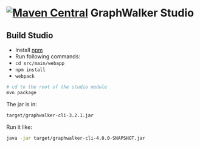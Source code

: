 [![Maven Central](https://maven-badges.herokuapp.com/maven-central/org.graphwalker/graphwalker-studio/badge.svg)](https://maven-badges.herokuapp.com/maven-central/org.graphwalker/graphwalker-studio)
GraphWalker Studio
==================

## Build Studio

* Install [npm](http://blog.npmjs.org/post/85484771375/how-to-install-npm)
* Run following commands: 
* `cd src/main/webapp`
* `npm install`
* `webpack`

```bash
# cd to the root of the studio module
mvn package
```

The jar is in:
```bash
target/graphwalker-cli-3.2.1.jar
```

Run it like:
```bash
java -jar target/graphwalker-cli-4.0.0-SNAPSHOT.jar
```
